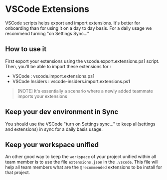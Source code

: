 # VSCode Extensions

VSCode scripts helps export and import extensions. It's better for onboarding than for using it on a day to day basis. For a daily usage we recommend turning "on Settings Sync..."

## How to use it

First export your extensions using the vscode.export.extensions.ps1 script.
Then, you'll be able to import these extensions for :

- VSCode : vscode.import.extensions.ps1
- VSCode Insiders : vscode-insiders.import.extensions.ps1

> [NOTE]
> It's essentially a scenario where a newly added teammate imports your extensions

## Keep your dev environment in Sync

You should use the VSCode "turn on Settings sync..." to keep all(settings and extensions) in sync for a daily basis usage.

## Keep your workspace unified

An other good way to keep the `workspace` of your project unified within all team member is to use the file `extensions.json` in the `.vscode`. This file will help all team members what are the `@recommended` extensions to be install for that project.
